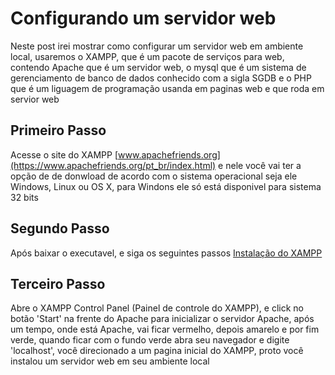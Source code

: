 # Configurando um servidor web

Neste post irei mostrar como configurar um servidor web em ambiente local, usaremos o XAMPP, que é um pacote de serviços para web, contendo Apache que é um servidor web, o mysql que é um sistema de gerenciamento de banco de dados conhecido com a sigla SGDB e o PHP que é um liguagem de programação usanda em paginas web e que roda em servior web

## Primeiro Passo

Acesse o site do XAMPP [www.apachefriends.org](https://www.apachefriends.org/pt_br/index.html) e nele você vai ter a opção de de donwload de acordo com o sistema operacional seja ele Windows, Linux ou OS X, para Windons ele só está disponivel para sistema 32 bits

## Segundo Passo

Após baixar o executavel, e siga os seguintes passos [Instalação do XAMPP](https://youtu.be/h6DEDm7C37A)


## Terceiro Passo

Abre o XAMPP Control Panel (Painel de controle do XAMPP), e click no botão 'Start' na frente do Apache para inicializar o servidor Apache, após um tempo, onde está Apache, vai ficar vermelho, depois amarelo e por fim verde, quando ficar com o fundo verde abra seu navegador e digite 'localhost', você direcionado a um pagina inicial do XAMPP, proto você instalou um servidor web em seu ambiente local